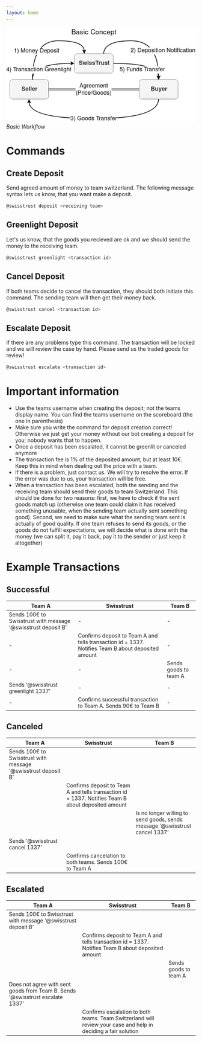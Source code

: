 ```yaml
---
layout: home
---
```


![](workflow_basics.png)  
*Basic Workflow*

# Commands
## Create Deposit
Send agreed amount of money to team switzerland.
The following message syntax lets us know, that you want make a deposit.
```bash
@swisstrust deposit <receiving team>
```
## Greenlight Deposit
Let's us know, that the goods you recieved are ok and we should send the money to the receiving team.
```bash
@swisstrust greenlight <transaction id>
```
## Cancel Deposit
If both teams decide to cancel the transaction, they should both initiate this command. The sending team will then get their money back.
```bash
@swisstrust cancel <transaction id>
```
## Escalate Deposit
If there are any problems type this command. The transaction will be locked and we will review the case by hand. Please send us the traded goods for review!
```bash
@swisstrust escalate <transaction id>
```
# Important information
* Use the teams username when creating the deposit; not the teams display name. You can find the teams username on the scoreboard (the one in parenthesis)
* Make sure you write the command for deposit creation correct! Otherwise we just get your money without our bot creating a deposit for you; nobody wants that to happen.
* Once a deposit has been escalated, it cannot be greenlit or canceled anymore
* The transaction fee is 1% of the deposited amount, but at least 10€. Keep this in mind when dealing out the price with a team.
* If there is a problem, just contact us. We will try to resolve the error. If the error was due to us, your transaction will be free.
* When a transaction has been escalated, both the sending and the receiving team should send their goods to team Switzerland. This should be done for two reasons: first, we have to check if the sent goods match up (otherwise one team could claim it has received something unusable, when the sending team actually sent something good). Second, we need to make sure what the sending team sent is actually of good quality. If one team refuses to send its goods, or the goods do not fulfill expectations, we will decide what is done with the money (we can split it, pay it back, pay it to the sender or just keep it altogether)

# Example Transactions

## Successful
| Team A | Swisstrust | Team B |
| ------ | ---------- | ------ |
| Sends 100€ to Swisstrust with message ‘@swisstrust deposit B’ | - | - |
| - | Confirms deposit to Team A and tells transaction id = 1337. Notifies Team B about deposited amount | - |
| - | - | Sends goods to team A |
| Sends ‘@swisstrust greenlight 1337’ | - | - |
| - | Confirms successful transaction to Team A. Sends 90€ to Team B | - |

## Canceled
| Team A | Swisstrust | Team B |
| ------ | ---------- | ------ |
| Sends 100€ to Swisstrust with message ‘@swisstrust deposit B’ |  |  |
|  | Confirms deposit to Team A and tells transaction id = 1337. Notifies Team B about deposited amount |  |
|  |  | Is no longer willing to send goods, sends message ‘@swisstrust cancel 1337’ |
| Sends ‘@swisstrust cancel 1337’ |  |  |
|  | Confirms cancelation to both teams. Sends 100€ to Team A |  |

## Escalated
| Team A | Swisstrust | Team B |
| ------ | ---------- | ------ |
| Sends 100€ to Swisstrust with message ‘@swisstrust deposit B’ |  |  |
|  | Confirms deposit to Team A and tells transaction id = 1337. Notifies Team B about deposited amount |  |
|  |  | Sends goods to team A |
| Does not agree with sent goods from Team B. Sends ‘@swisstrust escalate 1337’ |  |  |
|  | Confirms escalation to both teams. Team Switzerland will review your case and help in deciding a fair solution |  |
